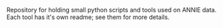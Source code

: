 Repository for holding small python scripts and tools used on ANNIE data.  
Each tool has it's own readme; see them for more details.
